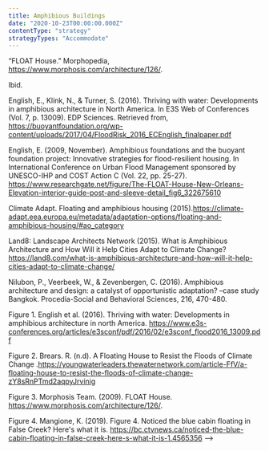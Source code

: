```yaml
---
title: Amphibious Buildings
date: "2020-10-23T00:00:00.000Z"
contentType: "strategy"
strategyTypes: "Accommodate"
---
```


<!-- Regular citations -->
[^1]:
  “FLOAT House.” Morphopedia, https://www.morphosis.com/architecture/126/.
[^2]:
  Ibid.
[^3]:
  English, E., Klink, N., & Turner, S. (2016). Thriving with water: Developments in amphibious architecture in North America. In E3S Web of Conferences (Vol. 7, p. 13009). EDP Sciences. Retrieved from, https://buoyantfoundation.org/wp-content/uploads/2017/04/FloodRisk_2016_ECEnglish_finalpaper.pdf
[^4]:
  English, E. (2009, November). Amphibious foundations and the buoyant foundation project: Innovative strategies for flood-resilient housing. In International Conference on Urban Flood Management sponsored by UNESCO-IHP and COST Action C (Vol. 22, pp. 25-27). https://www.researchgate.net/figure/The-FLOAT-House-New-Orleans-Elevation-interior-guide-post-and-sleeve-detail_fig6_322675610     
[^5]:
  Climate Adapt. Floating and amphibious housing (2015).https://climate-adapt.eea.europa.eu/metadata/adaptation-options/floating-and-amphibious-housing/#ao_category
[^6]:
  Land8: Landscape Architects Network (2015). What is Amphibious Architecture and How Will it Help Cities Adapt to Climate Change? https://land8.com/what-is-amphibious-architecture-and-how-will-it-help-cities-adapt-to-climate-change/
[^7]:
  Nilubon, P., Veerbeek, W., & Zevenbergen, C. (2016). Amphibious architecture and design: a catalyst of opportunistic adaptation? –case study Bangkok. Procedia-Social and Behavioral Sciences, 216, 470-480.

<!-- Images -->

[^i1]:
  Figure 1. English et al. (2016). Thriving with water: Developments in amphibious architecture in north America. https://www.e3s-conferences.org/articles/e3sconf/pdf/2016/02/e3sconf_flood2016_13009.pdf
[^i2]:
  Figure 2. Brears. R. (n.d). A Floating House to Resist the Floods of Climate Change
  .https://youngwaterleaders.thewaternetwork.com/article-FfV/a-floating-house-to-resist-the-floods-of-climate-change-zY8sRnPTmd2aqpyJrvinig
[^i3]:
  Figure 3. Morphosis Team. (2009). FLOAT House. https://www.morphosis.com/architecture/126/.
[^i4]:
  Figure 4. Mangione, K. (2019). Figure 4. Noticed the blue cabin floating in False Creek? Here's what it is. https://bc.ctvnews.ca/noticed-the-blue-cabin-floating-in-false-creek-here-s-what-it-is-1.4565356 -->
